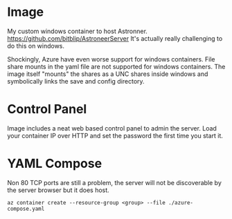 # Image
My custom windows container to host Astronner. https://github.com/bitblip/AstroneerServer It's actually really challenging to do this on windows.

Shockingly, Azure have even worse support for windows containers. File share mounts in the yaml file are not supported for windows containers. The image itself "mounts" the shares as a UNC shares inside windows and symbolically links the save and config directory.

# Control Panel
Image includes a neat web based control panel to admin the server. Load your container IP over HTTP and set the password the first time you start it.

# YAML Compose
Non 80 TCP ports are still a problem, the server will not be discoverable by the server browser but it does host.

```
az container create --resource-group <group> --file ./azure-compose.yaml
```